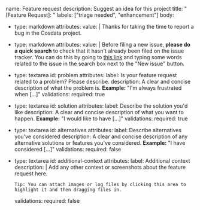 name: Feature request
description: Suggest an idea for this project
title: "[Feature Request]: "
labels: ["triage needed", "enhancement"]
body:
  - type: markdown
    attributes:
      value: |
        Thanks for taking the time to report a bug in the Cosdata project.
  - type: markdown
    attributes:
      value: |
        Before filing a new issue, **please do a quick search** to check that it hasn't already been filed on the issue tracker. You can do this by going to [this link](https://github.com/cosdata/cosdata/issues) and typing some words related to the issue in the search box next to the "New issue" button.
  - type: textarea
    id: problem
    attributes:
      label: Is your feature request related to a problem? Please describe.
      description: A clear and concise description of what the problem is. **Example:** "I'm always frustrated when [...]"
    validations:
      required: true
  - type: textarea
    id: solution
    attributes:
      label: Describe the solution you'd like
      description: A clear and concise description of what you want to happen. **Example:** "I would like to have [...]"
    validations:
      required: true
  - type: textarea
    id: alternatives
    attributes:
      label: Describe alternatives you've considered
      description: A clear and concise description of any alternative solutions or features you've considered. **Example:** "I have considered [...]"
    validations:
      required: false
  - type: textarea
    id: additional-context
    attributes:
      label: Additional context
      description: |
        Add any other context or screenshots about the feature request here.

        Tip: You can attach images or log files by clicking this area to highlight it and then dragging files in.
    validations:
      required: false